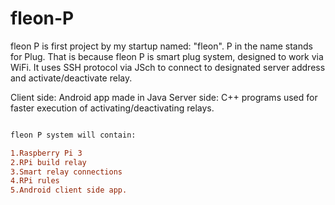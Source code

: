 # fleon-P

fleon P is first project by my startup named: "fleon".
P in the name stands for Plug.
That is because fleon P is smart plug system, designed to work via WiFi.
It uses SSH protocol via JSch to connect to designated server address and activate/deactivate relay.

Client side: Android app made in Java
Server side: C++ programs used for faster execution of activating/deactivating relays.

```diff

fleon P system will contain:

1.Raspberry Pi 3
2.RPi build relay
3.Smart relay connections
4.RPi rules
5.Android client side app.



```

